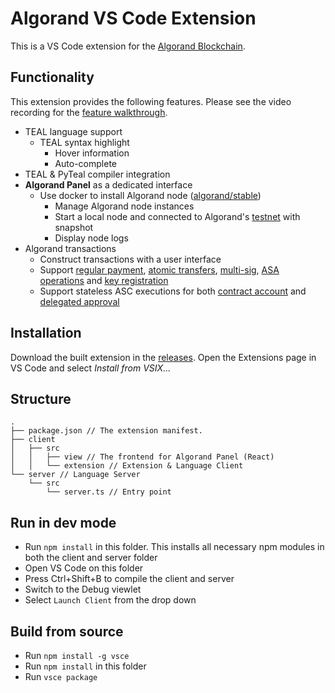 # Algorand VS Code Extension

This is a VS Code extension for the [Algorand Blockchain](https://www.algorand.com/).

## Functionality

This extension provides the following features. Please see the video recording for the [feature walkthrough](recordings/feature_walkthrough.mp4).

- TEAL language support
  - TEAL syntax highlight
	- Hover information
	- Auto-complete
- TEAL & PyTeal compiler integration
- **Algorand Panel** as a dedicated interface
  - Use docker to install Algorand node ([algorand/stable](https://hub.docker.com/r/algorand/stable))
	- Manage Algorand node instances
	- Start a local node and connected to Algorand's [testnet](https://testnet.algoexplorer.io/) with snapshot
	- Display node logs
- Algorand transactions
	- Construct transactions with a user interface
	- Support [regular payment](https://developer.algorand.org/docs/features/transactions/signatures/#multisignatures), [atomic transfers](https://developer.algorand.org/docs/features/atomic_transfers/), [multi-sig](https://developer.algorand.org/docs/features/transactions/signatures/#multisignatures), [ASA operations](https://developer.algorand.org/docs/features/asa/) and [key registration](https://developer.algorand.org/docs/features/transactions/#key-registration-transaction)
	- Support stateless ASC executions for both [contract account](https://developer.algorand.org/docs/features/asc1/stateless/modes/#contract-account) and [delegated approval](https://developer.algorand.org/docs/features/asc1/stateless/modes/#delegated-approval)

## Installation

Download the built extension in the [releases](https://github.com/ObsidianLabs/vscode-algorand/releases). Open the Extensions page in VS Code and select *Install from VSIX...*

## Structure

```
.
├── package.json // The extension manifest.
├── client
│   ├── src
│   │   ├── view // The frontend for Algorand Panel (React)
│   │   └── extension // Extension & Language Client
└── server // Language Server
    └── src
        └── server.ts // Entry point
```

## Run in dev mode

- Run `npm install` in this folder. This installs all necessary npm modules in both the client and server folder
- Open VS Code on this folder
- Press Ctrl+Shift+B to compile the client and server
- Switch to the Debug viewlet
- Select `Launch Client` from the drop down

## Build from source

- Run `npm install -g vsce`
- Run `npm install` in this folder
- Run `vsce package`